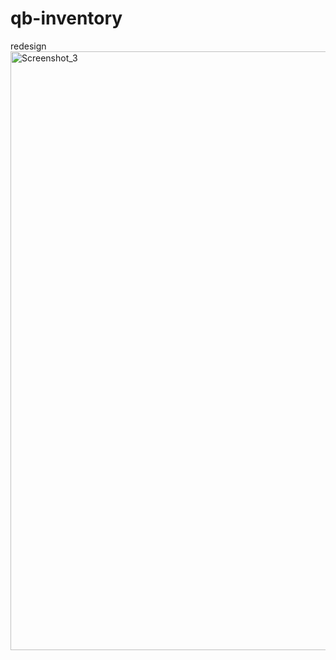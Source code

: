 # qb-inventory
redesign
<img width="1655" height="958" alt="Screenshot_3" src="https://github.com/user-attachments/assets/64c0de33-c680-4ea9-9cb7-b2953267de7b" />
